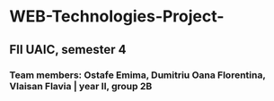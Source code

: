 # WEB-Technologies-Project-

## FII UAIC, semester 4
### Team members: Ostafe Emima, Dumitriu Oana Florentina, Vlaisan Flavia | year II, group 2B
